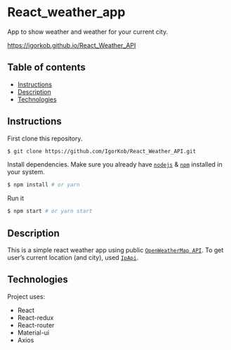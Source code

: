 # React_weather_app

App to show weather and weather for your current city.

https://igorkob.github.io/React_Weather_API

## Table of contents
* [Instructions](#Instructions)
* [Description](#Description)
* [Technologies](#Technologies)


## Instructions

First clone this repository.
```bash
$ git clone https://github.com/IgorKob/React_Weather_API.git
```

Install dependencies. Make sure you already have [`nodejs`](https://nodejs.org/en/) & [`npm`](https://www.npmjs.com/) installed in your system.
```bash
$ npm install # or yarn
```

Run it
```bash
$ npm start # or yarn start
```

## Description
This is a simple react weather app using public [`OpenWeatherMap API`](https://openweathermap.org/api).
To get user’s current location (and city), used [`IpApi`](https://ipapi.co/api).


## Technologies
Project uses:
* React
* React-redux
* React-router
* Material-ui
* Axios
